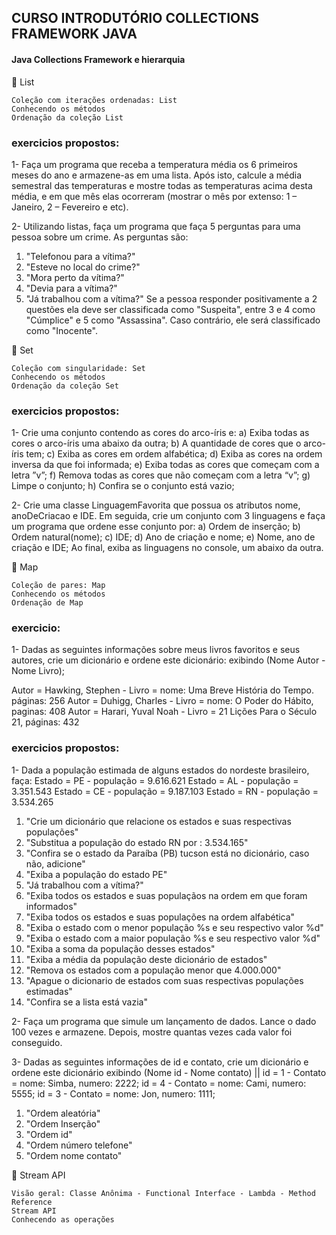 ## CURSO INTRODUTÓRIO COLLECTIONS FRAMEWORK JAVA

#### Java Collections Framework e hierarquia

🔸 List
```
Coleção com iterações ordenadas: List
Conhecendo os métodos
Ordenação da coleção List
```
### exercicios propostos:
1- Faça um programa que receba a temperatura média os 6 primeiros meses do ano e armazene-as em uma lista.
Após isto, calcule a média semestral das temperaturas e mostre todas as temperaturas acima desta média,
e em que mês elas ocorreram (mostrar o mês por extenso: 1 – Janeiro, 2 – Fevereiro e etc).

2- Utilizando listas, faça um programa que faça 5 perguntas para uma pessoa sobre um crime. As perguntas são:
1. "Telefonou para a vítima?"
2. "Esteve no local do crime?"
3. "Mora perto da vítima?"
4. "Devia para a vítima?"
5. "Já trabalhou com a vítima?"
Se a pessoa responder positivamente a 2 questões ela deve ser classificada como "Suspeita", entre 3 e 4 como "Cúmplice" e 5 como "Assassina". Caso contrário, ele será classificado como "Inocente".

🔸 Set
```
Coleção com singularidade: Set
Conhecendo os métodos
Ordenação da coleção Set
```

### exercicios propostos:

1- Crie uma conjunto contendo as cores do arco-íris e:
a) Exiba todas as cores o arco-íris uma abaixo da outra;
b) A quantidade de cores que o arco-íris tem;
c) Exiba as cores em ordem alfabética;
d) Exiba as cores na ordem inversa da que foi informada;
e) Exiba todas as cores que começam com a letra ”v”;
f) Remova todas as cores que não começam com a letra “v”;
g) Limpe o conjunto;
h) Confira se o conjunto está vazio;

2- Crie uma classe LinguagemFavorita que possua os atributos nome, anoDeCriacao e IDE.
Em seguida, crie um conjunto com 3 linguagens e faça um programa que ordene esse conjunto por:
a) Ordem de inserção;
b) Ordem natural(nome);
c) IDE;
d) Ano de criação e nome;
e) Nome, ano de criação e IDE;
Ao final, exiba as linguagens no console, um abaixo da outra.


🔸 Map
```
Coleção de pares: Map
Conhecendo os métodos
Ordenação de Map
```
### exercicio:

1- Dadas as seguintes informações sobre meus livros favoritos e seus autores,
crie um dicionário e ordene este dicionário:
exibindo (Nome Autor - Nome Livro);

Autor = Hawking, Stephen  - Livro = nome: Uma Breve História do Tempo. páginas: 256
Autor = Duhigg, Charles - Livro = nome: O Poder do Hábito, paginas: 408
Autor = Harari, Yuval Noah  - Livro = 21 Lições Para o Século 21, páginas: 432

### exercicios propostos:
1- Dada a população estimada de alguns estados do nordeste brasileiro, faça:
Estado = PE - população = 9.616.621
Estado = AL - população = 3.351.543
Estado = CE - população  = 9.187.103
Estado = RN - população = 3.534.265
1. "Crie um dicionário que relacione os estados e suas respectivas populações"
2. "Substitua a população do estado RN por : 3.534.165"
3. "Confira se o estado da Paraíba (PB) tucson está no dicionário, caso não, adicione"
4. "Exiba a população do estado PE"
5. "Já trabalhou com a vítima?"
6. "Exiba todos os estados e suas populaçãos na ordem em que foram informados"
7. "Exiba todos os estados e suas populações na ordem alfabética"
8. "Exiba o estado com o menor população %s e seu respectivo valor %d"
9. "Exiba o estado com a maior população %s e seu respectivo valor %d"
10. "Exiba a soma da população desses estados"
11. "Exiba a média da população deste dicionário de estados"
12. "Remova os estados com a população menor que 4.000.000"
13. "Apague o dicionario de estados com suas respectivas populações estimadas"
14. "Confira se a lista está vazia"

2- Faça um programa que simule um lançamento de dados. 
Lance o dado 100 vezes e armazene.
Depois, mostre quantas vezes cada valor foi conseguido.

3- Dadas as seguintes informações  de id e contato, crie um dicionário e
ordene este dicionário exibindo (Nome id - Nome contato) ||
id = 1 - Contato = nome: Simba, numero: 2222;
id = 4 - Contato = nome: Cami, numero: 5555;
id = 3 - Contato = nome: Jon, numero: 1111;
1. "Ordem aleatória"
2. "Ordem Inserção"
3. "Ordem id"
4. "Ordem número telefone"
5. "Ordem nome contato"

🔸 Stream API
```
Visão geral: Classe Anônima - Functional Interface - Lambda - Method Reference
Stream API
Conhecendo as operações
```
